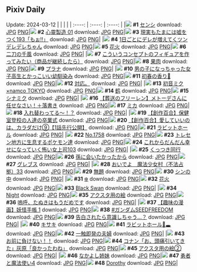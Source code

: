 ## Pixiv Daily
Update: 2024-03-12
|      |      |      |
| :----: | :----: | :----: |
|![](https://pixiv.microyu.workers.dev/c/240x480/img-master/img/2024/03/10/00/00/33/116774296_p0_master1200.jpg) **#1** [センシ](https://www.pixiv.net/artworks/116774296) download: [JPG](https://pixiv.microyu.workers.dev/img-original/img/2024/03/10/00/00/33/116774296_p0.jpg) [PNG](https://pixiv.microyu.workers.dev/img-original/img/2024/03/10/00/00/33/116774296_p0.png)|![](https://pixiv.microyu.workers.dev/c/240x480/img-master/img/2024/03/10/16/34/27/116794284_p0_master1200.jpg) **#2** [心靈製造  01](https://www.pixiv.net/artworks/116794284) download: [JPG](https://pixiv.microyu.workers.dev/img-original/img/2024/03/10/16/34/27/116794284_p0.jpg) [PNG](https://pixiv.microyu.workers.dev/img-original/img/2024/03/10/16/34/27/116794284_p0.png)|![](https://pixiv.microyu.workers.dev/c/240x480/img-master/img/2024/03/10/18/00/07/116796656_p0_master1200.jpg) **#3** [現実もたまには嘘をつく193「もぉ!!」](https://www.pixiv.net/artworks/116796656) download: [JPG](https://pixiv.microyu.workers.dev/img-original/img/2024/03/10/18/00/07/116796656_p0.jpg) [PNG](https://pixiv.microyu.workers.dev/img-original/img/2024/03/10/18/00/07/116796656_p0.png)|
|![](https://pixiv.microyu.workers.dev/c/240x480/img-master/img/2024/03/11/00/01/02/116810215_p0_master1200.jpg) **#4** [1日ごとにデレが増えてくツンデレデレちゃん](https://www.pixiv.net/artworks/116810215) download: [JPG](https://pixiv.microyu.workers.dev/img-original/img/2024/03/11/00/01/02/116810215_p0.jpg) [PNG](https://pixiv.microyu.workers.dev/img-original/img/2024/03/11/00/01/02/116810215_p0.png)|![](https://pixiv.microyu.workers.dev/c/240x480/img-master/img/2024/03/10/01/09/39/116776884_p0_master1200.jpg) **#5** [花火](https://www.pixiv.net/artworks/116776884) download: [JPG](https://pixiv.microyu.workers.dev/img-original/img/2024/03/10/01/09/39/116776884_p0.jpg) [PNG](https://pixiv.microyu.workers.dev/img-original/img/2024/03/10/01/09/39/116776884_p0.png)|![](https://pixiv.microyu.workers.dev/c/240x480/img-master/img/2024/03/11/00/00/25/116810101_p0_master1200.jpg) **#6** [二刀の千風](https://www.pixiv.net/artworks/116810101) download: [JPG](https://pixiv.microyu.workers.dev/img-original/img/2024/03/11/00/00/25/116810101_p0.jpg) [PNG](https://pixiv.microyu.workers.dev/img-original/img/2024/03/11/00/00/25/116810101_p0.png)|
|![](https://pixiv.microyu.workers.dev/c/240x480/img-master/img/2024/03/11/00/00/44/116810175_p0_master1200.jpg) **#7** [こういうコンセプトのフィギュアを作ってみたい（商品が継続したら）](https://www.pixiv.net/artworks/116810175) download: [JPG](https://pixiv.microyu.workers.dev/img-original/img/2024/03/11/00/00/44/116810175_p0.jpg) [PNG](https://pixiv.microyu.workers.dev/img-original/img/2024/03/11/00/00/44/116810175_p0.png)|![](https://pixiv.microyu.workers.dev/c/240x480/img-master/img/2024/03/10/00/00/36/116774312_p0_master1200.jpg) **#8** [果肉](https://www.pixiv.net/artworks/116774312) download: [JPG](https://pixiv.microyu.workers.dev/img-original/img/2024/03/10/00/00/36/116774312_p0.jpg) [PNG](https://pixiv.microyu.workers.dev/img-original/img/2024/03/10/00/00/36/116774312_p0.png)|![](https://pixiv.microyu.workers.dev/c/240x480/img-master/img/2024/03/10/00/00/45/116774341_p0_master1200.jpg) **#9** [プラナ](https://www.pixiv.net/artworks/116774341) download: [JPG](https://pixiv.microyu.workers.dev/img-original/img/2024/03/10/00/00/45/116774341_p0.jpg) [PNG](https://pixiv.microyu.workers.dev/img-original/img/2024/03/10/00/00/45/116774341_p0.png)|
|![](https://pixiv.microyu.workers.dev/c/240x480/img-master/img/2024/03/10/00/01/30/116774454_p0_master1200.jpg) **#10** [男の子になっちゃった女子高生とかっこいい幼馴染み](https://www.pixiv.net/artworks/116774454) download: [JPG](https://pixiv.microyu.workers.dev/img-original/img/2024/03/10/00/01/30/116774454_p0.jpg) [PNG](https://pixiv.microyu.workers.dev/img-original/img/2024/03/10/00/01/30/116774454_p0.png)|![](https://pixiv.microyu.workers.dev/c/240x480/img-master/img/2024/03/11/16/41/54/116825583_p0_master1200.jpg) **#11** [初春の香り🌸](https://www.pixiv.net/artworks/116825583) download: [JPG](https://pixiv.microyu.workers.dev/img-original/img/2024/03/11/16/41/54/116825583_p0.jpg) [PNG](https://pixiv.microyu.workers.dev/img-original/img/2024/03/11/16/41/54/116825583_p0.png)|![](https://pixiv.microyu.workers.dev/c/240x480/img-master/img/2024/03/10/17/46/11/116796257_p0_master1200.jpg) **#12** [対応。](https://www.pixiv.net/artworks/116796257) download: [JPG](https://pixiv.microyu.workers.dev/img-original/img/2024/03/10/17/46/11/116796257_p0.jpg) [PNG](https://pixiv.microyu.workers.dev/img-original/img/2024/03/10/17/46/11/116796257_p0.png)|
|![](https://pixiv.microyu.workers.dev/c/240x480/img-master/img/2024/03/10/00/00/31/116774283_p0_master1200.jpg) **#13** [初音ミク×namco TOKYO](https://www.pixiv.net/artworks/116774283) download: [JPG](https://pixiv.microyu.workers.dev/img-original/img/2024/03/10/00/00/31/116774283_p0.jpg) [PNG](https://pixiv.microyu.workers.dev/img-original/img/2024/03/10/00/00/31/116774283_p0.png)|![](https://pixiv.microyu.workers.dev/c/240x480/img-master/img/2024/03/10/01/13/29/116777017_p0_master1200.jpg) **#14** [鹤](https://www.pixiv.net/artworks/116777017) download: [JPG](https://pixiv.microyu.workers.dev/img-original/img/2024/03/10/01/13/29/116777017_p0.jpg) [PNG](https://pixiv.microyu.workers.dev/img-original/img/2024/03/10/01/13/29/116777017_p0.png)|![](https://pixiv.microyu.workers.dev/c/240x480/img-master/img/2024/03/10/00/00/31/116774284_p0_master1200.jpg) **#15** [シナミク](https://www.pixiv.net/artworks/116774284) download: [JPG](https://pixiv.microyu.workers.dev/img-original/img/2024/03/10/00/00/31/116774284_p0.jpg) [PNG](https://pixiv.microyu.workers.dev/img-original/img/2024/03/10/00/00/31/116774284_p0.png)|
|![](https://pixiv.microyu.workers.dev/c/240x480/img-master/img/2024/03/10/21/42/48/116804540_p0_master1200.jpg) **#16** [【葬送のフリーレン】メトーデさんに任せなさい！＋落書き](https://www.pixiv.net/artworks/116804540) download: [JPG](https://pixiv.microyu.workers.dev/img-original/img/2024/03/10/21/42/48/116804540_p0.jpg) [PNG](https://pixiv.microyu.workers.dev/img-original/img/2024/03/10/21/42/48/116804540_p0.png)|![](https://pixiv.microyu.workers.dev/c/240x480/img-master/img/2024/03/10/00/17/08/116775242_p0_master1200.jpg) **#17** [ミカ](https://www.pixiv.net/artworks/116775242) download: [JPG](https://pixiv.microyu.workers.dev/img-original/img/2024/03/10/00/17/08/116775242_p0.jpg) [PNG](https://pixiv.microyu.workers.dev/img-original/img/2024/03/10/00/17/08/116775242_p0.png)|![](https://pixiv.microyu.workers.dev/c/240x480/img-master/img/2024/03/10/10/40/17/116785668_p0_master1200.jpg) **#18** [入れ替わってる〜！？](https://www.pixiv.net/artworks/116785668) download: [JPG](https://pixiv.microyu.workers.dev/img-original/img/2024/03/10/10/40/17/116785668_p0.jpg) [PNG](https://pixiv.microyu.workers.dev/img-original/img/2024/03/10/10/40/17/116785668_p0.png)|
|![](https://pixiv.microyu.workers.dev/c/240x480/img-master/img/2024/03/11/19/16/42/116829137_p0_master1200.jpg) **#19** [【創作百合】保健室登校の人達の卒業式](https://www.pixiv.net/artworks/116829137) download: [JPG](https://pixiv.microyu.workers.dev/img-original/img/2024/03/11/19/16/42/116829137_p0.jpg) [PNG](https://pixiv.microyu.workers.dev/img-original/img/2024/03/11/19/16/42/116829137_p0.png)|![](https://pixiv.microyu.workers.dev/c/240x480/img-master/img/2024/03/10/20/00/34/116800642_p0_master1200.jpg) **#20** [【創作百合】愛していいのは、カラダだけ⑨【1話先行公開】](https://www.pixiv.net/artworks/116800642) download: [JPG](https://pixiv.microyu.workers.dev/img-original/img/2024/03/10/20/00/34/116800642_p0.jpg) [PNG](https://pixiv.microyu.workers.dev/img-original/img/2024/03/10/20/00/34/116800642_p0.png)|![](https://pixiv.microyu.workers.dev/c/240x480/img-master/img/2024/03/10/00/19/12/116775319_p0_master1200.jpg) **#21** [ラビットホール](https://www.pixiv.net/artworks/116775319) download: [JPG](https://pixiv.microyu.workers.dev/img-original/img/2024/03/10/00/19/12/116775319_p0.jpg) [PNG](https://pixiv.microyu.workers.dev/img-original/img/2024/03/10/00/19/12/116775319_p0.png)|
|![](https://pixiv.microyu.workers.dev/c/240x480/img-master/img/2024/03/11/00/00/06/116810011_p0_master1200.jpg) **#22** [No.1758](https://www.pixiv.net/artworks/116810011) download: [JPG](https://pixiv.microyu.workers.dev/img-original/img/2024/03/11/00/00/06/116810011_p0.jpg) [PNG](https://pixiv.microyu.workers.dev/img-original/img/2024/03/11/00/00/06/116810011_p0.png)|![](https://pixiv.microyu.workers.dev/c/240x480/img-master/img/2024/03/10/12/14/29/116787857_p0_master1200.jpg) **#23** [トレセン地方に生息するポケモン達](https://www.pixiv.net/artworks/116787857) download: [JPG](https://pixiv.microyu.workers.dev/img-original/img/2024/03/10/12/14/29/116787857_p0.jpg) [PNG](https://pixiv.microyu.workers.dev/img-original/img/2024/03/10/12/14/29/116787857_p0.png)|![](https://pixiv.microyu.workers.dev/c/240x480/img-master/img/2024/03/10/17/00/11/116794971_p0_master1200.jpg) **#24** [これからだんだん幸せになっていく怖い女上司103](https://www.pixiv.net/artworks/116794971) download: [JPG](https://pixiv.microyu.workers.dev/img-original/img/2024/03/10/17/00/11/116794971_p0.jpg) [PNG](https://pixiv.microyu.workers.dev/img-original/img/2024/03/10/17/00/11/116794971_p0.png)|
|![](https://pixiv.microyu.workers.dev/c/240x480/img-master/img/2024/03/11/00/30/04/116811392_p0_master1200.jpg) **#25** [くっつき同行](https://www.pixiv.net/artworks/116811392) download: [JPG](https://pixiv.microyu.workers.dev/img-original/img/2024/03/11/00/30/04/116811392_p0.jpg) [PNG](https://pixiv.microyu.workers.dev/img-original/img/2024/03/11/00/30/04/116811392_p0.png)|![](https://pixiv.microyu.workers.dev/c/240x480/img-master/img/2024/03/10/21/47/16/116804715_p0_master1200.jpg) **#26** [孫に会いたかったから](https://www.pixiv.net/artworks/116804715) download: [JPG](https://pixiv.microyu.workers.dev/img-original/img/2024/03/10/21/47/16/116804715_p0.jpg) [PNG](https://pixiv.microyu.workers.dev/img-original/img/2024/03/10/21/47/16/116804715_p0.png)|![](https://pixiv.microyu.workers.dev/c/240x480/img-master/img/2024/03/11/17/48/22/116826935_p0_master1200.jpg) **#27** [グレブス](https://www.pixiv.net/artworks/116826935) download: [JPG](https://pixiv.microyu.workers.dev/img-original/img/2024/03/11/17/48/22/116826935_p0.jpg) [PNG](https://pixiv.microyu.workers.dev/img-original/img/2024/03/11/17/48/22/116826935_p0.png)|
|![](https://pixiv.microyu.workers.dev/c/240x480/img-master/img/2024/03/10/09/39/45/116784424_p0_master1200.jpg) **#28** [おいでよ　魔法少女村（不法占拠）33](https://www.pixiv.net/artworks/116784424) download: [JPG](https://pixiv.microyu.workers.dev/img-original/img/2024/03/10/09/39/45/116784424_p0.jpg) [PNG](https://pixiv.microyu.workers.dev/img-original/img/2024/03/10/09/39/45/116784424_p0.png)|![](https://pixiv.microyu.workers.dev/c/240x480/img-master/img/2024/03/10/12/40/31/116788526_p0_master1200.jpg) **#29** [無題](https://www.pixiv.net/artworks/116788526) download: [JPG](https://pixiv.microyu.workers.dev/img-original/img/2024/03/10/12/40/31/116788526_p0.jpg) [PNG](https://pixiv.microyu.workers.dev/img-original/img/2024/03/10/12/40/31/116788526_p0.png)|![](https://pixiv.microyu.workers.dev/c/240x480/img-master/img/2024/03/10/08/03/41/116782855_p0_master1200.jpg) **#30** [シンの中](https://www.pixiv.net/artworks/116782855) download: [JPG](https://pixiv.microyu.workers.dev/img-original/img/2024/03/10/08/03/41/116782855_p0.jpg) [PNG](https://pixiv.microyu.workers.dev/img-original/img/2024/03/10/08/03/41/116782855_p0.png)|
|![](https://pixiv.microyu.workers.dev/c/240x480/img-master/img/2024/03/10/00/00/34/116774299_p0_master1200.jpg) **#31** [❄️](https://www.pixiv.net/artworks/116774299) download: [JPG](https://pixiv.microyu.workers.dev/img-original/img/2024/03/10/00/00/34/116774299_p0.jpg) [PNG](https://pixiv.microyu.workers.dev/img-original/img/2024/03/10/00/00/34/116774299_p0.png)|![](https://pixiv.microyu.workers.dev/c/240x480/img-master/img/2024/03/11/00/00/25/116810098_p0_master1200.jpg) **#32** [花火](https://www.pixiv.net/artworks/116810098) download: [JPG](https://pixiv.microyu.workers.dev/img-original/img/2024/03/11/00/00/25/116810098_p0.jpg) [PNG](https://pixiv.microyu.workers.dev/img-original/img/2024/03/11/00/00/25/116810098_p0.png)|![](https://pixiv.microyu.workers.dev/c/240x480/img-master/img/2024/03/10/13/57/01/116790397_p0_master1200.jpg) **#33** [Black Swan](https://www.pixiv.net/artworks/116790397) download: [JPG](https://pixiv.microyu.workers.dev/img-original/img/2024/03/10/13/57/01/116790397_p0.jpg) [PNG](https://pixiv.microyu.workers.dev/img-original/img/2024/03/10/13/57/01/116790397_p0.png)|
|![](https://pixiv.microyu.workers.dev/c/240x480/img-master/img/2024/03/11/00/20/43/116811075_p0_master1200.jpg) **#34** [Night](https://www.pixiv.net/artworks/116811075) download: [JPG](https://pixiv.microyu.workers.dev/img-original/img/2024/03/11/00/20/43/116811075_p0.jpg) [PNG](https://pixiv.microyu.workers.dev/img-original/img/2024/03/11/00/20/43/116811075_p0.png)|![](https://pixiv.microyu.workers.dev/c/240x480/img-master/img/2024/03/10/00/10/25/116774947_p0_master1200.jpg) **#35** [アクスタ用の絵](https://www.pixiv.net/artworks/116774947) download: [JPG](https://pixiv.microyu.workers.dev/img-original/img/2024/03/10/00/10/25/116774947_p0.jpg) [PNG](https://pixiv.microyu.workers.dev/img-original/img/2024/03/10/00/10/25/116774947_p0.png)|![](https://pixiv.microyu.workers.dev/c/240x480/img-master/img/2024/03/11/20/14/24/116830728_p0_master1200.jpg) **#36** [嗚呼、たぬきはもうだめです](https://www.pixiv.net/artworks/116830728) download: [JPG](https://pixiv.microyu.workers.dev/img-original/img/2024/03/11/20/14/24/116830728_p0.jpg) [PNG](https://pixiv.microyu.workers.dev/img-original/img/2024/03/11/20/14/24/116830728_p0.png)|
|![](https://pixiv.microyu.workers.dev/c/240x480/img-master/img/2024/03/10/00/03/05/116774611_p0_master1200.jpg) **#37** [【趣味の漫画】妖怪手帳 1](https://www.pixiv.net/artworks/116774611) download: [JPG](https://pixiv.microyu.workers.dev/img-original/img/2024/03/10/00/03/05/116774611_p0.jpg) [PNG](https://pixiv.microyu.workers.dev/img-original/img/2024/03/10/00/03/05/116774611_p0.png)|![](https://pixiv.microyu.workers.dev/c/240x480/img-master/img/2024/03/10/19/53/09/116800285_p0_master1200.jpg) **#38** [#ガンダムSEEDFREEDOM](https://www.pixiv.net/artworks/116800285) download: [JPG](https://pixiv.microyu.workers.dev/img-original/img/2024/03/10/19/53/09/116800285_p0.jpg) [PNG](https://pixiv.microyu.workers.dev/img-original/img/2024/03/10/19/53/09/116800285_p0.png)|![](https://pixiv.microyu.workers.dev/c/240x480/img-master/img/2024/03/11/00/01/06/116810224_p0_master1200.jpg) **#39** [告白されたら意識しちゃう…？](https://www.pixiv.net/artworks/116810224) download: [JPG](https://pixiv.microyu.workers.dev/img-original/img/2024/03/11/00/01/06/116810224_p0.jpg) [PNG](https://pixiv.microyu.workers.dev/img-original/img/2024/03/11/00/01/06/116810224_p0.png)|
|![](https://pixiv.microyu.workers.dev/c/240x480/img-master/img/2024/03/10/09/27/48/116784194_p0_master1200.jpg) **#40** [キサキ](https://www.pixiv.net/artworks/116784194) download: [JPG](https://pixiv.microyu.workers.dev/img-original/img/2024/03/10/09/27/48/116784194_p0.jpg) [PNG](https://pixiv.microyu.workers.dev/img-original/img/2024/03/10/09/27/48/116784194_p0.png)|![](https://pixiv.microyu.workers.dev/c/240x480/img-master/img/2024/03/10/02/02/47/116778139_p0_master1200.jpg) **#41** [ラビットホール🐰🕳](https://www.pixiv.net/artworks/116778139) download: [JPG](https://pixiv.microyu.workers.dev/img-original/img/2024/03/10/02/02/47/116778139_p0.jpg) [PNG](https://pixiv.microyu.workers.dev/img-original/img/2024/03/10/02/02/47/116778139_p0.png)|![](https://pixiv.microyu.workers.dev/c/240x480/img-master/img/2024/03/10/00/01/29/116774453_p0_master1200.jpg) **#42** [一触即発の夫婦](https://www.pixiv.net/artworks/116774453) download: [JPG](https://pixiv.microyu.workers.dev/img-original/img/2024/03/10/00/01/29/116774453_p0.jpg) [PNG](https://pixiv.microyu.workers.dev/img-original/img/2024/03/10/00/01/29/116774453_p0.png)|
|![](https://pixiv.microyu.workers.dev/c/240x480/img-master/img/2024/03/10/00/20/04/116775345_p0_master1200.jpg) **#43** [お前に負けない！！](https://www.pixiv.net/artworks/116775345) download: [JPG](https://pixiv.microyu.workers.dev/img-original/img/2024/03/10/00/20/04/116775345_p0.jpg) [PNG](https://pixiv.microyu.workers.dev/img-original/img/2024/03/10/00/20/04/116775345_p0.png)|![](https://pixiv.microyu.workers.dev/c/240x480/img-master/img/2024/03/10/17/04/08/116795111_p0_master1200.jpg) **#44** [コナン「お、頭痛引いてきた」灰原「良かったわね」](https://www.pixiv.net/artworks/116795111) download: [JPG](https://pixiv.microyu.workers.dev/img-original/img/2024/03/10/17/04/08/116795111_p0.jpg) [PNG](https://pixiv.microyu.workers.dev/img-original/img/2024/03/10/17/04/08/116795111_p0.png)|![](https://pixiv.microyu.workers.dev/c/240x480/img-master/img/2024/03/10/00/11/41/116775008_p0_master1200.jpg) **#45** [アクスタ用の絵②](https://www.pixiv.net/artworks/116775008) download: [JPG](https://pixiv.microyu.workers.dev/img-original/img/2024/03/10/00/11/41/116775008_p0.jpg) [PNG](https://pixiv.microyu.workers.dev/img-original/img/2024/03/10/00/11/41/116775008_p0.png)|
|![](https://pixiv.microyu.workers.dev/c/240x480/img-master/img/2024/03/10/18/58/10/116798505_p0_master1200.jpg) **#46** [なかよし姉妹](https://www.pixiv.net/artworks/116798505) download: [JPG](https://pixiv.microyu.workers.dev/img-original/img/2024/03/10/18/58/10/116798505_p0.jpg) [PNG](https://pixiv.microyu.workers.dev/img-original/img/2024/03/10/18/58/10/116798505_p0.png)|![](https://pixiv.microyu.workers.dev/c/240x480/img-master/img/2024/03/11/17/21/59/116826402_p0_master1200.jpg) **#47** [勇者と魔法使い4](https://www.pixiv.net/artworks/116826402) download: [JPG](https://pixiv.microyu.workers.dev/img-original/img/2024/03/11/17/21/59/116826402_p0.jpg) [PNG](https://pixiv.microyu.workers.dev/img-original/img/2024/03/11/17/21/59/116826402_p0.png)|![](https://pixiv.microyu.workers.dev/c/240x480/img-master/img/2024/03/10/00/00/42/116774333_p0_master1200.jpg) **#48** [Dorothy](https://www.pixiv.net/artworks/116774333) download: [JPG](https://pixiv.microyu.workers.dev/img-original/img/2024/03/10/00/00/42/116774333_p0.jpg) [PNG](https://pixiv.microyu.workers.dev/img-original/img/2024/03/10/00/00/42/116774333_p0.png)|
